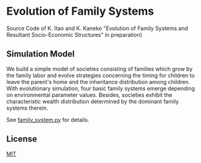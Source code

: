 # Evolution of Family Systems
Source Code of K. Itao and K. Kaneko "Evolution of Family Systems and Resultant Socio-Economic Structures" in preparation)

## Simulation Model
We build a simple model of societies consisting of families which grow by the family labor and evolve strategies concerning the timing for children to leave the parent's home and the inheritance distribution among children. With evolutionary simulation, four basic family systems emerge depending on environmental parameter values. Besides, societies exhibit the characteristic wealth distribution determined by the dominant family systems therein.

See [family_system.py](family_system.py) for details.

## License
[MIT](LICENSE)
